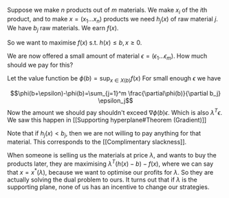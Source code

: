 Suppose we make $n$ products out of $m$ materials. 
We make $x_i$ of the $i$th product,
and to make $x=(x_1\dots x_n)$ products 
we need $h_j(x)$ of raw material $j$. 
We have $b_j$ raw materials. 
We earn $f(x)$.

So we want to maximise $f(x)$ s.t. $h(x)\leq b, x\geq 0$.

We are now offered a small amount of material $\epsilon=(\epsilon_1\dots\epsilon_m)$. 
How much should we pay for this?

Let the value function be $\phi(b)=\sup_{x\in X(b)}f(x)$
For small enough $\epsilon$ we have

$$\phi(b+\epsilon)-\phi(b)=\sum_{j=1}^m \frac{\partial\phi(b)}{\partial b_j} \epsilon_j$$
Now the amount we should pay shouldn't exceed $\nabla\phi(b)\epsilon$. 
Which is also $\lambda^T\epsilon$. 
We saw this happen in [[Supporting hyperplane#Theorem (Gradient)]]

Note that if $h_j(x)<b_j$, 
then we are not willing to pay anything for that material. 
This corresponds to the [[Complimentary slackness]].

When someone is selling us the materials at price $\lambda$, 
and wants to buy the products later, 
they are maximising $\lambda^T(h(x)-b)-f(x)$,
where we can say that $x=x^*(\lambda)$, 
because we want to optimise our profits for $\lambda$. 
So they are actually solving the dual problem to ours. 
It turns out that if $\lambda$ is the supporting plane,
none of us has an incentive to change our strategies.